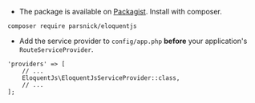 
* The package is available on [Packagist](https://packagist.org/packages/parsnick/eloquentjs). Install with composer.
  
```language-bash
composer require parsnick/eloquentjs
```

* Add the service provider to `config/app.php` **before** your application's `RouteServiceProvider`.
  
```language-php
'providers' => [
    // ...
    EloquentJs\EloquentJsServiceProvider::class,
    // ...
];
```
